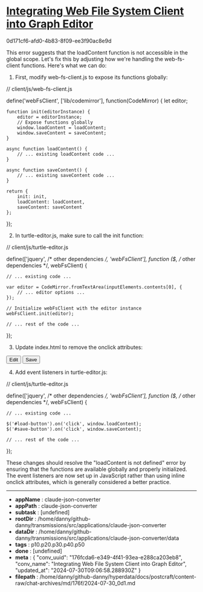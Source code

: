 # [Integrating Web File System Client into Graph Editor](https://claude.ai/chat/176fcda6-e349-4f41-93ea-e288ca203eb8)

0d171cf6-afd0-4b83-8f09-ee3f90ac8e9d

 This error suggests that the loadContent function is not accessible in the global scope. Let's fix this by adjusting how we're handling the web-fs-client functions. Here's what we can do:

1. First, modify web-fs-client.js to expose its functions globally:

// client/js/web-fs-client.js

define('webFsClient', ['lib/codemirror'], function(CodeMirror) {
    let editor;

    function init(editorInstance) {
        editor = editorInstance;
        // Expose functions globally
        window.loadContent = loadContent;
        window.saveContent = saveContent;
    }

    async function loadContent() {
        // ... existing loadContent code ...
    }

    async function saveContent() {
        // ... existing saveContent code ...
    }

    return {
        init: init,
        loadContent: loadContent,
        saveContent: saveContent
    };
});

2. In turtle-editor.js, make sure to call the init function:

// client/js/turtle-editor.js

define(['jquery', /* other dependencies */, 'webFsClient'],
function ($, /* other dependencies */, webFsClient) {
    
    // ... existing code ...

    var editor = CodeMirror.fromTextArea(inputElements.contents[0], {
        // ... editor options ...
    });

    // Initialize webFsClient with the editor instance
    webFsClient.init(editor);

    // ... rest of the code ...
});

3. Update index.html to remove the onclick attributes:

<!-- client/index.html -->

<button id="load-button">Edit</button>
<button id="save-button">Save</button>

4. Add event listeners in turtle-editor.js:

// client/js/turtle-editor.js

define(['jquery', /* other dependencies */, 'webFsClient'],
function ($, /* other dependencies */, webFsClient) {
    
    // ... existing code ...

    $('#load-button').on('click', window.loadContent);
    $('#save-button').on('click', window.saveContent);

    // ... rest of the code ...
});

These changes should resolve the "loadContent is not defined" error by ensuring that the functions are available globally and properly initialized. The event listeners are now set up in JavaScript rather than using inline onclick attributes, which is generally considered a better practice.

---

* **appName** : claude-json-converter
* **appPath** : claude-json-converter
* **subtask** : [undefined]
* **rootDir** : /home/danny/github-danny/transmissions/src/applications/claude-json-converter
* **dataDir** : /home/danny/github-danny/transmissions/src/applications/claude-json-converter/data
* **tags** : p10.p20.p30.p40.p50
* **done** : [undefined]
* **meta** : {
  "conv_uuid": "176fcda6-e349-4f41-93ea-e288ca203eb8",
  "conv_name": "Integrating Web File System Client into Graph Editor",
  "updated_at": "2024-07-30T09:06:58.288930Z"
}
* **filepath** : /home/danny/github-danny/hyperdata/docs/postcraft/content-raw/chat-archives/md/176f/2024-07-30_0d1.md